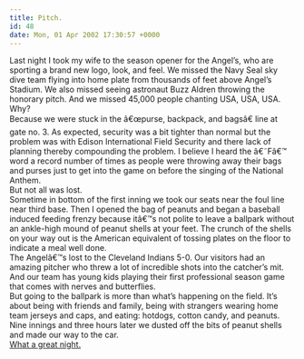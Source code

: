 ```yaml
---
title: Pitch.
id: 48
date: Mon, 01 Apr 2002 17:30:57 +0000
---
```


Last night I took my wife to the season opener for the Angel’s, who are sporting a brand new logo, look, and feel. We missed the Navy Seal sky dive team flying into home plate from thousands of feet above Angel’s Stadium. We also missed seeing astronaut Buzz Aldren throwing the honorary pitch. And we missed 45,000 people chanting USA, USA, USA.  
 Why?  
 Because we were stuck in the â€œpurse, backpack, and bagsâ€&#157; line at gate no. 3. As expected, security was a bit tighter than normal but the problem was with Edison International Field Security and there lack of planning thereby compounding the problem. I believe I heard the â€˜Fâ€™ word a record number of times as people were throwing away their bags and purses just to get into the game on before the singing of the National Anthem.  
 But not all was lost.  
 Sometime in bottom of the first inning we took our seats near the foul line near third base. Then I opened the bag of peanuts and began a baseball induced feeding frenzy because itâ€™s not polite to leave a ballpark without an ankle-high mound of peanut shells at your feet. The crunch of the shells on your way out is the American equivalent of tossing plates on the floor to indicate a meal well done.  
 The Angelâ€™s lost to the Cleveland Indians <span class="â€&#157;capsâ€&#157;">5-0</span>. Our visitors had an amazing pitcher who threw a lot of incredible shots into the catcher’s mit. And our team has young kids playing their first professional season game that comes with nerves and butterflies.  
 But going to the ballpark is more than what’s happening on the field. It’s about being with friends and family, being with strangers wearing home team jerseys and caps, and eating: hotdogs, cotton candy, and peanuts.  
 Nine innings and three hours later we dusted off the bits of peanut shells and made our way to the car.  
[ What a great night.](http://www.gregstorey.com/airbag/shutterthumb/halos.html)


